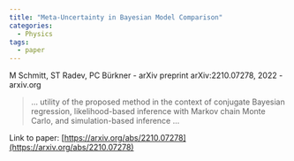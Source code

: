 ```yaml
---
title: "Meta-Uncertainty in Bayesian Model Comparison"
categories:
  - Physics
tags:
  - paper
---
```

M Schmitt, ST Radev, PC Bürkner - arXiv preprint arXiv:2210.07278, 2022 - arxiv.org

>… utility of the proposed method in the context of conjugate Bayesian regression, likelihood-based inference with Markov chain Monte Carlo, and simulation-based inference …

Link to paper: [https://arxiv.org/abs/2210.07278](https://arxiv.org/abs/2210.07278)
